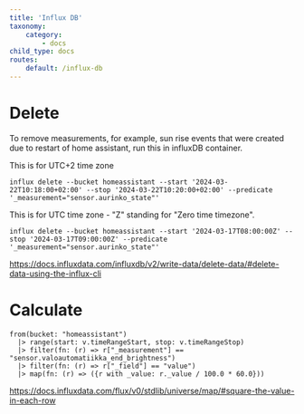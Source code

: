 ```yaml
---
title: 'Influx DB'
taxonomy:
    category:
        - docs
child_type: docs
routes:
    default: /influx-db
---
```


# Delete

To remove measurements, for example, sun rise events that were created due to restart of home assistant, run this in influxDB container.

This is for UTC+2 time zone

    influx delete --bucket homeassistant --start '2024-03-22T10:18:00+02:00' --stop '2024-03-22T10:20:00+02:00' --predicate '_measurement="sensor.aurinko_state"'

This is for UTC time zone - "Z" standing for "Zero time timezone".

    influx delete --bucket homeassistant --start '2024-03-17T08:00:00Z' --stop '2024-03-17T09:00:00Z' --predicate '_measurement="sensor.aurinko_state"'

https://docs.influxdata.com/influxdb/v2/write-data/delete-data/#delete-data-using-the-influx-cli

# Calculate

    from(bucket: "homeassistant")
      |> range(start: v.timeRangeStart, stop: v.timeRangeStop)
      |> filter(fn: (r) => r["_measurement"] == "sensor.valoautomatiikka_end_brightness")
      |> filter(fn: (r) => r["_field"] == "value")
      |> map(fn: (r) => ({r with _value: r._value / 100.0 * 60.0}))

https://docs.influxdata.com/flux/v0/stdlib/universe/map/#square-the-value-in-each-row